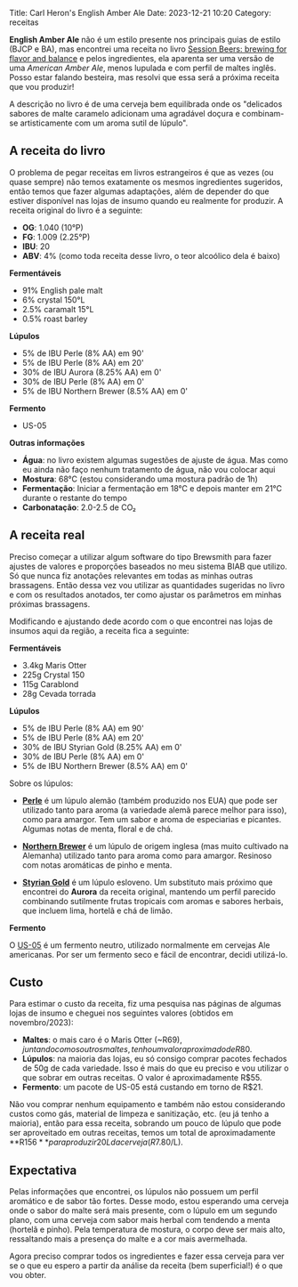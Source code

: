 Title: Carl Heron's English Amber Ale
Date: 2023-12-21 10:20
Category: receitas

**English Amber Ale** não é um estilo presente nos principais
guias de estilo (BJCP e BA), mas encontrei uma receita no livro
[Session Beers: brewing for flavor and balance](https://www.amazon.com.br/Session-Beers-Brewing-Flavor-Balance/dp/1938469410/)
e pelos ingredientes, ela aparenta ser uma versão de uma _American
Amber Ale_, menos lupulada e com perfil de maltes inglês. Posso estar
falando besteira, mas resolvi que essa será a próxima receita que vou
produzir!

A descrição no livro é de uma cerveja bem equilibrada onde os "delicados sabores
de malte caramelo adicionam uma agradável doçura e combinam-se artisticamente
com um aroma sutil de lúpulo".

## A receita do livro

O problema de pegar receitas em livros estrangeiros é que as vezes (ou quase sempre)
não temos exatamente os mesmos ingredientes sugeridos, então temos que fazer algumas
adaptações, além de depender do que estiver disponível nas lojas de insumo quando eu
realmente for produzir. A receita original do livro é a seguinte:

- **OG**: 1.040 (10°P)
- **FG**: 1.009 (2.25°P)
- **IBU**: 20
- **ABV**: 4% (como toda receita desse livro, o teor alcoólico dela é baixo)

**Fermentáveis**

- 91% English pale malt
- 6% crystal 150°L
- 2.5% caramalt 15°L
- 0.5% roast barley

**Lúpulos**

- 5% de IBU Perle (8% AA) em 90'
- 5% de IBU Perle (8% AA) em 20'
- 30% de IBU Aurora (8.25% AA) em 0'
- 30% de IBU Perle (8% AA) em 0'
- 5% de IBU Northern Brewer (8.5% AA) em 0'

**Fermento**

- US-05

**Outras informações**

- **Água**: no livro existem algumas sugestões de ajuste de água. Mas como eu ainda não
  faço nenhum tratamento de água, não vou colocar aqui
- **Mostura**: 68°C (estou considerando uma mostura padrão de 1h)
- **Fermentação**: Iniciar a fermentação em 18°C e depois manter em 21°C durante o restante
  do tempo
- **Carbonatação**: 2.0-2.5 de CO₂

## A receita real

Preciso começar a utilizar algum software do tipo Brewsmith para fazer
ajustes de valores e proporções baseados no meu sistema BIAB que utilizo. Só que
nunca fiz anotações relevantes em todas as minhas outras brassagens. Então dessa
vez vou utilizar as quantidades sugeridas no livro e com os resultados anotados, ter como
ajustar os parâmetros em minhas próximas brassagens.

Modificando e ajustando dede acordo com o que encontrei nas lojas de insumos aqui
da região, a receita fica a seguinte:

**Fermentáveis**

- 3.4kg Maris Otter
- 225g Crystal 150
- 115g Carablond
- 28g Cevada torrada

**Lúpulos**

- 5% de IBU Perle (8% AA) em 90'
- 5% de IBU Perle (8% AA) em 20'
- 30% de IBU Styrian Gold (8.25% AA) em 0'
- 30% de IBU Perle (8% AA) em 0'
- 5% de IBU Northern Brewer (8.5% AA) em 0'

Sobre os lúpulos:

- **[Perle](https://learn.kegerator.com/perle-hops/)** é um lúpulo alemão (também
  produzido nos EUA) que pode ser utilizado tanto para aroma (a variedade alemã
  parece melhor para isso), como para amargor. Tem um sabor e aroma de
  especiarias e picantes. Algumas notas de menta, floral e de chá.

- **[Northern Brewer](https://yakimavalleyhops.com/products/northern-brewer-hop-pellets)** é um
  lúpulo de origem inglesa (mas muito cultivado na Alemanha) utilizado tanto para aroma como
  para amargor. Resinoso com notas aromáticas de pinho e menta.

- **[Styrian Gold](https://www.hopslist.com/hops/dual-purpose-hops/styrian-gold/)** é um
  lúpulo esloveno. Um substituto mais próximo que encontrei do **Aurora**
  da receita original, mantendo um perfil parecido combinando sutilmente frutas tropicais com
  aromas e sabores herbais, que incluem lima, hortelã e chá de limão.

**Fermento**

O [US-05](https://fermentis.com/en/product/safale-us-05/) é um fermento neutro, utilizado normalmente
em cervejas Ale americanas. Por ser um fermento seco e fácil de encontrar, decidi utilizá-lo.

## Custo

Para estimar o custo da receita, fiz uma pesquisa nas páginas de algumas lojas de insumo
e cheguei nos seguintes valores (obtidos em novembro/2023):

- **Maltes**: o mais caro é o Maris Otter (~R$69), juntando com os outros maltes, tenho um
  valor aproximado de R$80.
- **Lúpulos**: na maioria das lojas, eu só consigo comprar pacotes fechados de 50g de cada
  variedade. Isso é mais do que eu preciso e vou utilizar o que sobrar em outras receitas.
  O valor é aproximadamente R$55.
- **Fermento**: um pacote de US-05 está custando em torno de R$21.

Não vou comprar nenhum equipamento e também não estou considerando custos como gás, material de
limpeza e sanitização, etc. (eu já tenho a maioria), então para essa receita, sobrando um pouco
de lúpulo que pode ser aproveitado em outras receitas, temos um total de aproximadamente **R$156**
para produzir 20L da cerveja (R$7.80/L).

## Expectativa

Pelas informações que encontrei, os lúpulos não possuem um perfil aromático e de sabor tão fortes.
Desse modo, estou esperando uma cerveja onde o sabor do malte será mais presente, com o lúpulo em um
segundo plano, com uma cerveja com sabor mais herbal com tendendo a menta (hortelã e pinho). Pela
temperatura de mostura, o corpo deve ser mais alto, ressaltando mais a presença do malte e a cor
mais avermelhada.

Agora preciso comprar todos os ingredientes e fazer essa cerveja para ver se o que eu espero a partir
da análise da receita (bem superficial!) é o que vou obter.
